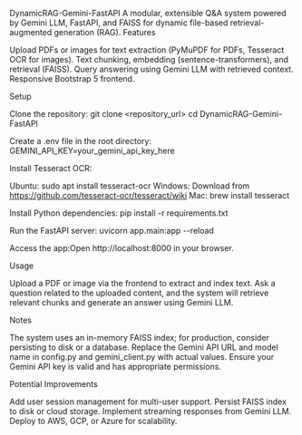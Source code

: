 DynamicRAG-Gemini-FastAPI
A modular, extensible Q&A system powered by Gemini LLM, FastAPI, and FAISS for dynamic file-based retrieval-augmented generation (RAG).
Features

Upload PDFs or images for text extraction (PyMuPDF for PDFs, Tesseract OCR for images).
Text chunking, embedding (sentence-transformers), and retrieval (FAISS).
Query answering using Gemini LLM with retrieved context.
Responsive Bootstrap 5 frontend.

Setup

Clone the repository:
git clone <repository_url>
cd DynamicRAG-Gemini-FastAPI


Create a .env file in the root directory:
GEMINI_API_KEY=your_gemini_api_key_here


Install Tesseract OCR:

Ubuntu: sudo apt install tesseract-ocr
Windows: Download from https://github.com/tesseract-ocr/tesseract/wiki
Mac: brew install tesseract


Install Python dependencies:
pip install -r requirements.txt


Run the FastAPI server:
uvicorn app.main:app --reload


Access the app:Open http://localhost:8000 in your browser.


Usage

Upload a PDF or image via the frontend to extract and index text.
Ask a question related to the uploaded content, and the system will retrieve relevant chunks and generate an answer using Gemini LLM.

Notes

The system uses an in-memory FAISS index; for production, consider persisting to disk or a database.
Replace the Gemini API URL and model name in config.py and gemini_client.py with actual values.
Ensure your Gemini API key is valid and has appropriate permissions.

Potential Improvements

Add user session management for multi-user support.
Persist FAISS index to disk or cloud storage.
Implement streaming responses from Gemini LLM.
Deploy to AWS, GCP, or Azure for scalability.

